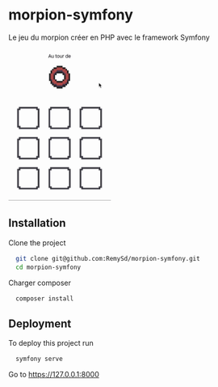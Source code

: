 # morpion-symfony
Le jeu du morpion créer en PHP avec le framework Symfony

<img src="morpion_trailer.gif" height="300">

## Installation

Clone the project

```bash
  git clone git@github.com:RemySd/morpion-symfony.git
  cd morpion-symfony
```

Charger composer

```bash
  composer install
```

## Deployment

To deploy this project run

```bash
  symfony serve
```

Go to https://127.0.0.1:8000  
